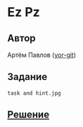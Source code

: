 ﻿# Ez Pz

## Автор
Артём Павлов ([yor-git](https://github.com/yor-git))

## Задание
```
task and hint.jpg
```

## [Решение](SOLUTION.md)
